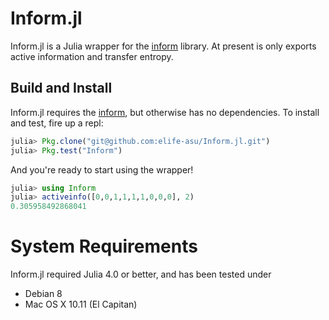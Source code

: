 # Inform.jl

Inform.jl is a Julia wrapper for the [inform](https://github.com/elife-asu/inform) library. At present is only exports active information and transfer entropy.

## Build and Install

Inform.jl requires the [inform](https://github.com/elife-asu/inform), but otherwise has no dependencies. To install and test, fire up a repl:

```Julia
julia> Pkg.clone("git@github.com:elife-asu/Inform.jl.git")
julia> Pkg.test("Inform")
```

And you're ready to start using the wrapper!

```Julia
julia> using Inform
julia> activeinfo([0,0,1,1,1,1,0,0,0], 2)
0.305958492868041
```

# System Requirements

Inform.jl required Julia 4.0 or better, and has been tested under
- Debian 8
- Mac OS X 10.11 (El Capitan)
